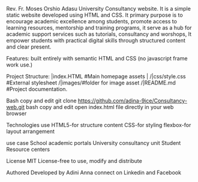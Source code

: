 Rev. Fr. Moses Orshio Adasu University Consultancy website. It is a simple static website developed using HTML and CSS. It primary purpose is to encourage academic excellence among students, promote access to learning resources, mentorship and training programs, it serve as a hub for academic support services such as tutorials, consultancy and worshops, It empower students with practical digital skills through structured content and clear present.

Features: built entirely with semantic HTML and CSS (no javascript frame work use.)

Project Structure:
|index.HTML #Main homepage
assets
|
  /|css/style.css #External stylesheet
  /|images/#folder for image asset
  /|README.md #Project documentation.

Bash copy and edit git clone https://github.com/adina-9ice/Consultancy-web.git
bash copy and edit open index.html file directly in your web browser

Technologies use
HTML5-for structure content
CSS-for styling
flexbox-for layout arrangement

use case
School academic portals
University consultancy unit
Student Resource centers

License MIT License-free to use, modify and distribute

Authored Developed by Adini Anna connect on Linkedin and Facebook
